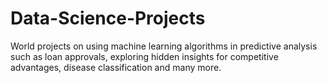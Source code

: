 # Data-Science-Projects
World projects on using machine learning algorithms in predictive analysis such as loan approvals, exploring hidden insights for competitive advantages, disease classification and many more.
